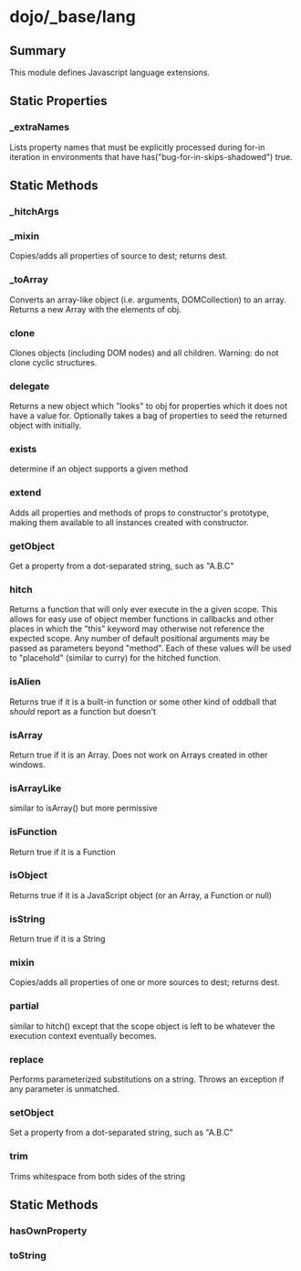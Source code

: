 # dojo/_base/lang

## Summary

This module defines Javascript language extensions.
## Static Properties

### _extraNames
Lists property names that must be explicitly processed during for-in iteration
in environments that have has("bug-for-in-skips-shadowed") true.

## Static Methods

### _hitchArgs


### _mixin
Copies/adds all properties of source to dest; returns dest.

### _toArray
Converts an array-like object (i.e. arguments, DOMCollection) to an
array. Returns a new Array with the elements of obj.

### clone
Clones objects (including DOM nodes) and all children.
Warning: do not clone cyclic structures.

### delegate
Returns a new object which "looks" to obj for properties which it
does not have a value for. Optionally takes a bag of properties to
seed the returned object with initially.

### exists
determine if an object supports a given method

### extend
Adds all properties and methods of props to constructor's
prototype, making them available to all instances created with
constructor.

### getObject
Get a property from a dot-separated string, such as "A.B.C"

### hitch
Returns a function that will only ever execute in the a given scope.
This allows for easy use of object member functions
in callbacks and other places in which the "this" keyword may
otherwise not reference the expected scope.
Any number of default positional arguments may be passed as parameters
beyond "method".
Each of these values will be used to "placehold" (similar to curry)
for the hitched function.

### isAlien
Returns true if it is a built-in function or some other kind of
oddball that *should* report as a function but doesn't

### isArray
Return true if it is an Array.
Does not work on Arrays created in other windows.

### isArrayLike
similar to isArray() but more permissive

### isFunction
Return true if it is a Function

### isObject
Returns true if it is a JavaScript object (or an Array, a Function
or null)

### isString
Return true if it is a String

### mixin
Copies/adds all properties of one or more sources to dest; returns dest.

### partial
similar to hitch() except that the scope object is left to be
whatever the execution context eventually becomes.

### replace
Performs parameterized substitutions on a string. Throws an
exception if any parameter is unmatched.

### setObject
Set a property from a dot-separated string, such as "A.B.C"

### trim
Trims whitespace from both sides of the string

## Static Methods

### hasOwnProperty


### toString


